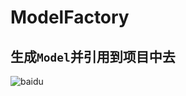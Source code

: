 # ModelFactory
## 生成`Model`并引用到项目中去
![baidu](http://www.cneln.com/editor/uploadfile/201110241319461794.jpg "Johnson")  
